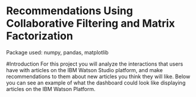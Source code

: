 # Recommendations Using Collaborative Filtering and Matrix Factorization

Package used:
numpy, pandas, matplotlib

#Introduction
For this project you will analyze the interactions that users have with articles on the IBM Watson Studio platform, and make recommendations to them about new articles you think they will like. Below you can see an example of what the dashboard could look like displaying articles on the IBM Watson Platform.
